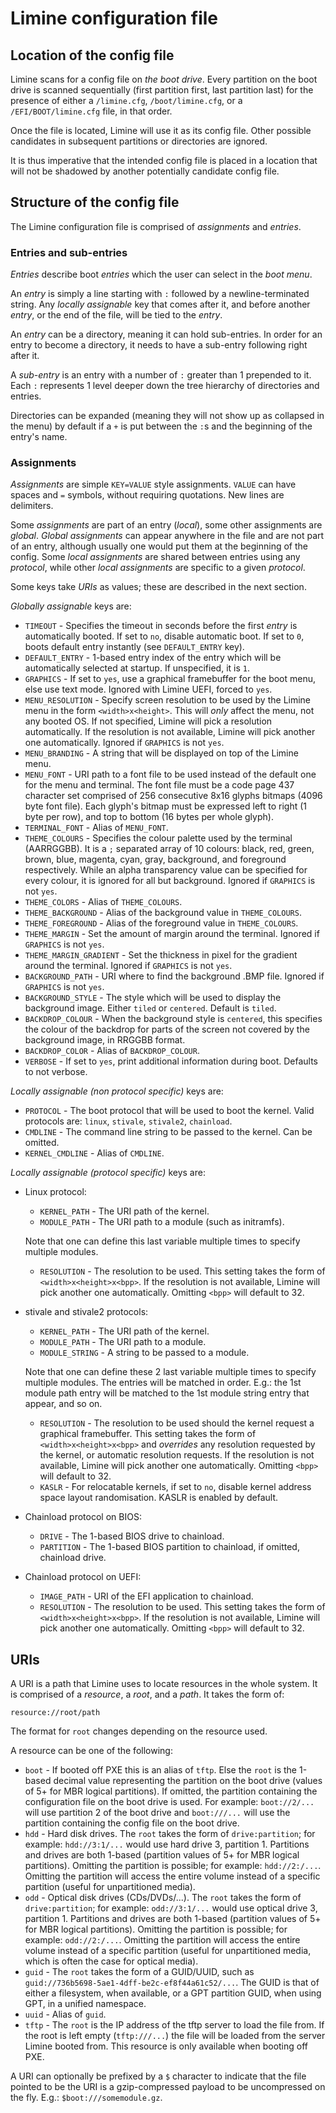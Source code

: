 # Limine configuration file

## Location of the config file

Limine scans for a config file on *the boot drive*. Every partition on the boot drive
is scanned sequentially (first partition first, last partition last) for the presence
of either a `/limine.cfg`, `/boot/limine.cfg`, or a `/EFI/BOOT/limine.cfg` file, in that order.

Once the file is located, Limine will use it as its config file. Other possible
candidates in subsequent partitions or directories are ignored.

It is thus imperative that the intended config file is placed in a location that will
not be shadowed by another potentially candidate config file.

## Structure of the config file

The Limine configuration file is comprised of *assignments* and *entries*.

### Entries and sub-entries

*Entries* describe boot *entries* which the user can select in the *boot menu*.

An *entry* is simply a line starting with `:` followed by a newline-terminated
string.
Any *locally assignable* key that comes after it, and before another *entry*, or
the end of the file, will be tied to the *entry*.

An *entry* can be a directory, meaning it can hold sub-entries. In order for an
entry to become a directory, it needs to have a sub-entry following right after it.

A *sub-entry* is an entry with a number of `:` greater than 1 prepended to it.
Each `:` represents 1 level deeper down the tree hierarchy of directories and
entries.

Directories can be expanded (meaning they will not show up as collapsed in the
menu) by default if a `+` is put between the `:`s and the beginning of the entry's name.

### Assignments

*Assignments* are simple `KEY=VALUE` style assignments.
`VALUE` can have spaces and `=` symbols, without requiring quotations. New lines
are delimiters.

Some *assignments* are part of an entry (*local*), some other assignments are *global*.
*Global assignments* can appear anywhere in the file and are not part of an entry,
although usually one would put them at the beginning of the config.
Some *local assignments* are shared between entries using any *protocol*, while other
*local assignments* are specific to a given *protocol*.

Some keys take *URIs* as values; these are described in the next section.

*Globally assignable* keys are:
* `TIMEOUT` - Specifies the timeout in seconds before the first *entry* is automatically booted. If set to `no`, disable automatic boot. If set to `0`, boots default entry instantly (see `DEFAULT_ENTRY` key).
* `DEFAULT_ENTRY` - 1-based entry index of the entry which will be automatically selected at startup. If unspecified, it is `1`.
* `GRAPHICS` - If set to `yes`, use a graphical framebuffer for the boot menu, else use text mode. Ignored with Limine UEFI, forced to `yes`.
* `MENU_RESOLUTION` - Specify screen resolution to be used by the Limine menu in the form `<width>x<height>`. This will *only* affect the menu, not any booted OS. If not specified, Limine will pick a resolution automatically. If the resolution is not available, Limine will pick another one automatically. Ignored if `GRAPHICS` is not `yes`.
* `MENU_BRANDING` - A string that will be displayed on top of the Limine menu.
* `MENU_FONT` - URI path to a font file to be used instead of the default one for the menu and terminal. The font file must be a code page 437 character set comprised of 256 consecutive 8x16 glyphs bitmaps (4096 byte font file). Each glyph's bitmap must be expressed left to right (1 byte per row), and top to bottom (16 bytes per whole glyph).
* `TERMINAL_FONT` - Alias of `MENU_FONT`.
* `THEME_COLOURS` - Specifies the colour palette used by the terminal (AARRGGBB). It is a `;` separated array of 10 colours: black, red, green, brown, blue, magenta, cyan, gray, background, and foreground respectively. While an alpha transparency value can be specified for every colour, it is ignored for all but background. Ignored if `GRAPHICS` is not `yes`.
* `THEME_COLORS` - Alias of `THEME_COLOURS`.
* `THEME_BACKGROUND` - Alias of the background value in `THEME_COLOURS`.
* `THEME_FOREGROUND` - Alias of the foreground value in `THEME_COLOURS`.
* `THEME_MARGIN` - Set the amount of margin around the terminal. Ignored if `GRAPHICS` is not `yes`.
* `THEME_MARGIN_GRADIENT` - Set the thickness in pixel for the gradient around the terminal. Ignored if `GRAPHICS` is not `yes`.
* `BACKGROUND_PATH` - URI where to find the background .BMP file. Ignored if `GRAPHICS` is not `yes`.
* `BACKGROUND_STYLE` - The style which will be used to display the background image. Either `tiled` or `centered`. Default is `tiled`.
* `BACKDROP_COLOUR` - When the background style is `centered`, this specifies the colour of the backdrop for parts of the screen not covered by the background image, in RRGGBB format.
* `BACKDROP_COLOR` - Alias of `BACKDROP_COLOUR`.
* `VERBOSE` - If set to `yes`, print additional information during boot. Defaults to not verbose.

*Locally assignable (non protocol specific)* keys are:
* `PROTOCOL` - The boot protocol that will be used to boot the kernel. Valid protocols are: `linux`, `stivale`, `stivale2`, `chainload`.
* `CMDLINE` - The command line string to be passed to the kernel. Can be omitted.
* `KERNEL_CMDLINE` - Alias of `CMDLINE`.

*Locally assignable (protocol specific)* keys are:
* Linux protocol:
  * `KERNEL_PATH` - The URI path of the kernel.
  * `MODULE_PATH` - The URI path to a module (such as initramfs).

  Note that one can define this last variable multiple times to specify multiple
  modules.
  * `RESOLUTION` - The resolution to be used. This setting takes the form of `<width>x<height>x<bpp>`. If the resolution is not available, Limine will pick another one automatically. Omitting `<bpp>` will default to 32.
* stivale and stivale2 protocols:
  * `KERNEL_PATH` - The URI path of the kernel.
  * `MODULE_PATH` - The URI path to a module.
  * `MODULE_STRING` - A string to be passed to a module.

  Note that one can define these 2 last variable multiple times to specify multiple
  modules.
  The entries will be matched in order. E.g.: the 1st module path entry will be matched
  to the 1st module string entry that appear, and so on.
  * `RESOLUTION` - The resolution to be used should the kernel request a graphical framebuffer. This setting takes the form of `<width>x<height>x<bpp>` and *overrides* any resolution requested by the kernel, or automatic resolution requests. If the resolution is not available, Limine will pick another one automatically. Omitting `<bpp>` will default to 32.
  * `KASLR` - For relocatable kernels, if set to `no`, disable kernel address space layout randomisation. KASLR is enabled by default.
* Chainload protocol on BIOS:
  * `DRIVE` - The 1-based BIOS drive to chainload.
  * `PARTITION` - The 1-based BIOS partition to chainload, if omitted, chainload drive.
* Chainload protocol on UEFI:
  * `IMAGE_PATH` - URI of the EFI application to chainload.
  * `RESOLUTION` - The resolution to be used. This setting takes the form of `<width>x<height>x<bpp>`. If the resolution is not available, Limine will pick another one automatically. Omitting `<bpp>` will default to 32.

## URIs

A URI is a path that Limine uses to locate resources in the whole system. It is
comprised of a *resource*, a *root*, and a *path*. It takes the form of:
```
resource://root/path
```

The format for `root` changes depending on the resource used.

A resource can be one of the following:
* `boot` - If booted off PXE this is an alias of `tftp`. Else the `root` is the 1-based decimal value representing the partition on the boot drive (values of 5+ for MBR logical partitions). If omitted, the partition containing the configuration file on the boot drive is used. For example: `boot://2/...` will use partition 2 of the boot drive and `boot:///...` will use the partition containing the config file on the boot drive.
* `hdd` - Hard disk drives. The `root` takes the form of `drive:partition`; for example: `hdd://3:1/...` would use hard drive 3, partition 1. Partitions and drives are both 1-based (partition values of 5+ for MBR logical partitions). Omitting the partition is possible; for example: `hdd://2:/...`. Omitting the partition will access the entire volume instead of a specific partition (useful for unpartitioned media).
* `odd` - Optical disk drives (CDs/DVDs/...). The `root` takes the form of `drive:partition`; for example: `odd://3:1/...` would use optical drive 3, partition 1. Partitions and drives are both 1-based (partition values of 5+ for MBR logical partitions). Omitting the partition is possible; for example: `odd://2:/...`. Omitting the partition will access the entire volume instead of a specific partition (useful for unpartitioned media, which is often the case for optical media).
* `guid` - The `root` takes the form of a GUID/UUID, such as `guid://736b5698-5ae1-4dff-be2c-ef8f44a61c52/...`. The GUID is that of either a filesystem, when available, or a GPT partition GUID, when using GPT, in a unified namespace.
* `uuid` - Alias of `guid`.
* `tftp` - The `root` is the IP address of the tftp server to load the file from. If the root is left empty (`tftp:///...`) the file will be loaded from the server Limine booted from. This resource is only available when booting off PXE.

A URI can optionally be prefixed by a `$` character to indicate that the file
pointed to be the URI is a gzip-compressed payload to be uncompressed on the
fly. E.g.: `$boot:///somemodule.gz`.
